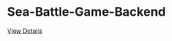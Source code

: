 # Sea-Battle-Game-Backend

<a href="https://github.com/Kamanss-afk/Sea-Battle-Game">View Details</a>